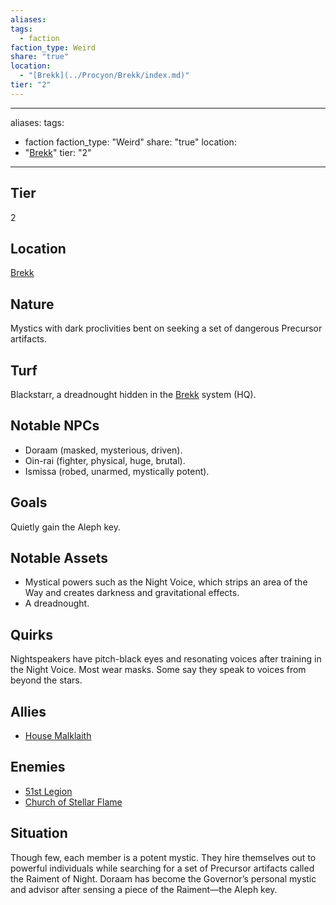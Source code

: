 ```yaml
---
aliases: 
tags:
  - faction
faction_type: Weird
share: "true"
location:
  - "[Brekk](../Procyon/Brekk/index.md)"
tier: "2"
---
```

---
aliases: 
tags:
  - faction
faction_type: "Weird"
share: "true"
location:
  - "[Brekk](../Procyon/Brekk/index.md)"
tier: "2"
---
## Tier

2

## Location

[Brekk](../Procyon/Brekk/index.md)

## Nature
Mystics with dark proclivities bent on seeking a set of dangerous Precursor artifacts.

## Turf
Blackstarr, a dreadnought hidden in the [Brekk](../Procyon/Brekk/index.md) system (HQ).

## Notable NPCs
- Doraam (masked, mysterious, driven).
- Oin-rai (fighter, physical, huge, brutal).
- Ismissa (robed, unarmed, mystically potent).

## Goals
Quietly gain the Aleph key.

## Notable Assets
- Mystical powers such as the Night Voice, which strips an area of the Way and creates darkness and gravitational effects.
- A dreadnought.

## Quirks
Nightspeakers have pitch-black eyes and resonating voices after training in the Night Voice. Most wear masks. Some say they speak to voices from beyond the stars.

## Allies
- [House Malklaith](./House%20Malklaith.md)

## Enemies
- [51st Legion](./51st%20Legion.md)
- [Church of Stellar Flame](./Church%20of%20Stellar%20Flame.md)

## Situation
Though few, each member is a potent mystic. They hire themselves out to powerful individuals while searching for a set of Precursor artifacts called the Raiment of Night. Doraam has become the Governor’s personal mystic and advisor after sensing a piece of the Raiment—the Aleph key.

